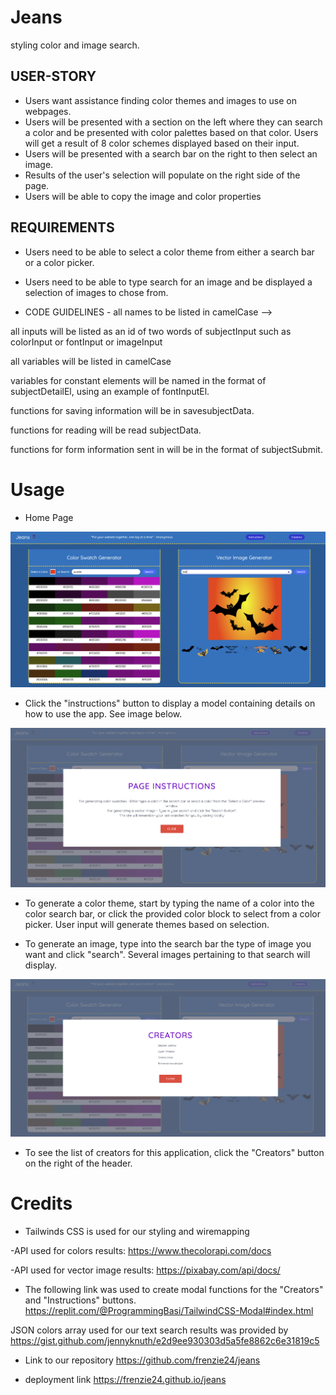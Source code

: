 # Jeans

styling color and image search.

## USER-STORY

- Users want assistance finding color themes and images to use on webpages.
- Users will be presented with a section on the left where they can search a color and be presented with color palettes based on that color. Users will get a result of 8 color schemes displayed based on their input.
- Users will be presented with a search bar on the right to then select an image.
- Results of the user's selection will populate on the right side of the page. 
- Users will be able to copy the image and color properties


## REQUIREMENTS

- Users need to be able to select a color theme from either a search bar or a color picker.
- Users need to be able to type search for an image and be displayed a selection of images to chose from.

- CODE GUIDELINES -
  all names to be listed in camelCase -->

all inputs will be listed as an id of two words of subjectInput such as colorInput or fontInput or imageInput

all variables will be listed in camelCase

variables for constant elements will be named in the format of subjectDetailEl, using an example of fontInputEl.


functions for saving information will be in savesubjectData.

functions for reading will be read subjectData.

functions for form information sent in will be in the format of subjectSubmit.

# Usage

- Home Page

![Homepage](./Screen%20Shot%202024-04-19%20at%203.09.39%20AM.png)

- Click the "instructions" button to display a model containing details on how to use the app. See image below.

![Instructions](./Screen%20Shot%202024-04-19%20at%203.10.04%20AM.png)

- To generate a color theme, start by typing the name of a color into the color search bar, or click the provided color block to select from a color picker. User input will generate themes based on selection.

- To generate an image, type into the search bar the type of image you want and click "search". Several images pertaining to that search will display.

![Searching](./Screen%20Shot%202024-04-19%20at%203.10.24%20AM.png)
- To see the list of creators for this application, click the "Creators" button on the right of the header.

# Credits

- Tailwinds CSS is used for our styling and wiremapping

-API used for colors results: https://www.thecolorapi.com/docs

-API used for vector image results: https://pixabay.com/api/docs/

- The following link was used to create modal functions for the "Creators" and "Instructions" buttons.
https://replit.com/@ProgrammingBasi/TailwindCSS-Modal#index.html

JSON colors array used for our text search results was provided by 
https://gist.github.com/jennyknuth/e2d9ee930303d5a5fe8862c6e31819c5

- Link to our repository
https://github.com/frenzie24/jeans

- deployment link
https://frenzie24.github.io/jeans